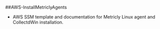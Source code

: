 ##AWS-InstallMetriclyAgents

- AWS SSM template and documentation for Metricly Linux agent and CollectdWin installation.
